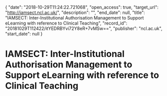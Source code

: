 {
  "date": "2018-10-29T11:24:22.721068", 
  "open_access": true, 
  "target_url": "http://iamsect.ncl.ac.uk/", 
  "description": "", 
  "end_date": null, 
  "title": "IAMSECT: Inter-Institutional Authorisation Management to Support eLearning with reference to Clinical Teaching", 
  "record_id": "20181029T112422/itYEDRBYvi72Y8eR+7vMSw==", 
  "publisher": "ncl.ac.uk", 
  "start_date": null
}

# IAMSECT: Inter-Institutional Authorisation Management to Support eLearning with reference to Clinical Teaching

